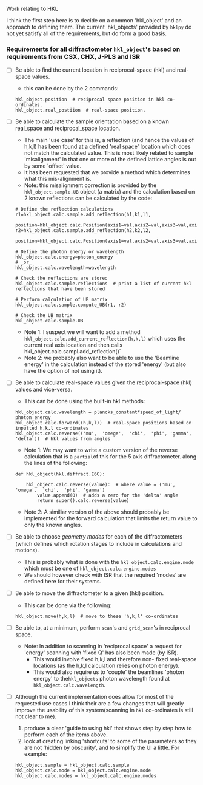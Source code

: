 Work relating to HKL

I think the first step here is to decide on a common 'hkl_object' and an approach to defining them. The current 'hkl_objects' provided by `hklpy` do not yet satisfy all of the requirements, but do form a good basis.

### Requirements for all diffractometer `hkl_object`'s based on requirements from CSX, CHX, J-PLS and ISR

- [ ] Be able to find the current location in reciprocal-space (hkl) and real-space values.
    - this can be done by the 2 commands:
    ```
    hkl_object.position  # reciprocal space position in hkl co-ordinates.
    hkl_object.real_postiion  # real-space position.
    ```
- [ ] Be able to calculate the sample orientation based on a known real_space and reciprocal_space location.
    - The main 'use case' for this is, a reflection (and hence the values of h,k,l) has been found at a defined 'real space' location which does not match the calculated value. This is most likely related to sample 'misalignment' in that one or more of the defined lattice angles is out by some 'offset' value.
    - It has been requested that we provide a method which determines what this mis-alignment is.
    - Note: this misalignment correction is provided by the `hkl_object.sample.UB` object (a matrix) and the calculation based on 2 known reflections can be calculated by the code:
    ```
    # Define the reflection calculations
    r1=hkl_object.calc.sample.add_reflection(h1,k1,l1,
        position=hkl_object.calc.Position(axis1=val,axis2=val,axis3=val,axis4=val,axis5=val,axis6=val))
    r2=hkl_object.calc.sample.add_reflection(h2,k2,l2,
        position=hkl_object.calc.Position(axis1=val,axis2=val,axis3=val,axis4=val,axis5=val,axis6=val))
        
    # Define the photon energy or wavelength
    hkl_object.calc.energy=photon_energy 
    # _or_
    hkl_object.calc.wavelength=wavelength
    
    # Check the reflections are stored
    hkl_object.calc.sample.reflections  # print a list of current hkl reflections that have been stored
    
    # Perform calculation of UB matrix
    hkl_object.calc.sample.compute_UB(r1, r2)
    
    # Check the UB matrix
    hkl_object.calc.sample.UB
    ```
    
    - Note 1: I suspect we will want to add a method `hkl_object.calc.add_current_reflection(h,k,l)` which uses the current real axis location and then calls hkl_object.calc.sampl.add_reflection()`
    - Note 2: we probably also want to be able to use the 'Beamline energy' in the calculation instead of the stored 'energy' (but also have the option of not using it).
    
- [ ] Be able to calculate real-space values given the reciprocal-space (hkl) values and vice-versa.
    - This can be done using the built-in hkl methods:
    ```
    hkl_object.calc.wavelength = plancks_constant*speed_of_light/ photon_energy
    hkl_object.calc.forward((h,k,l))  # real-space positions based on inputted h,k,l co-ordinates
    hkl_object.calc.reverse(('mu',  'omega',  'chi',  'phi', 'gamma', 'delta'))  # hkl values from angles
    ```
    - Note 1: We may want to write a custom version of the reverse calculation that is a `partial`of this for the 5 axis diffractometer. along the lines of the following:
    ```
    def hkl_object(hkl.diffract.E6C):

        hkl_object.calc.reverse(value):  # where value = ('mu',  'omega',  'chi',  'phi', 'gamma')
            value.append(0)  # adds a zero for the 'delta' angle
            return super().calc.reverse(value)
    ```
    - Note 2: A similiar version of the above should probably be implemented for the forward calculation that limits the return value to only the known angles.

- [ ] Be able to choose _geometry modes_ for each of the diffractometers (which defines which rotation stages to include in calculations and motions).
    - This is probably what is done with the `hkl_object.calc.engine.mode` which must be one of `hkl_object.calc.engine.modes`
    - We should however check with ISR that the required 'modes' are defined here for their systems.
- [ ] Be able to move the diffractometer to a given (hkl) position.
    - This can be done via the following:
    ```
    hkl_object.move(h,k,l)  # move to these 'h,k,l' co-ordinates
    ```
- [ ] Be able to, at a minimum, perform `scan`'s and `grid_scan`'s  in reciprocal space.
    - Note: In addition to scanning in 'reciprocal space' a request for 'energy' scanning with 'fixed Q' has also been made (by ISR).
         - This would involve fixed h,k,l and therefore non- fixed real-space locations (as the h,k,l calculation relies on photon energy).
        - This would also require us to 'couple' the beamlines 'photon energy' to the`hkl_objects` photon wavelength found at `hkl_object.calc.wavelength`.
        
- [ ] Although the current implementation does allow for most of the requested use cases I think their are a few changes that will greatly improve the usability of this system(scanning in `hkl` co-ordinates is still not clear to me).
    1. produce a clear 'guide to using hkl' that shows step by step how to perform each of the items above.
    2. look at creating linking 'shortcuts' to some of the parameters so they are not 'hidden by obscurity', and to simplify the UI a little. For example:
    ```
    hkl_object.sample = hkl_object.calc.sample
    hkl_object.calc.mode = hkl_object.calc.engine.mode
    hkl_object.calc.modes = hkl_object.calc.engine.modes
    ```
